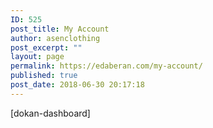 ```yaml
---
ID: 525
post_title: My Account
author: asenclothing
post_excerpt: ""
layout: page
permalink: https://edaberan.com/my-account/
published: true
post_date: 2018-06-30 20:17:18
---
```

[dokan-dashboard]